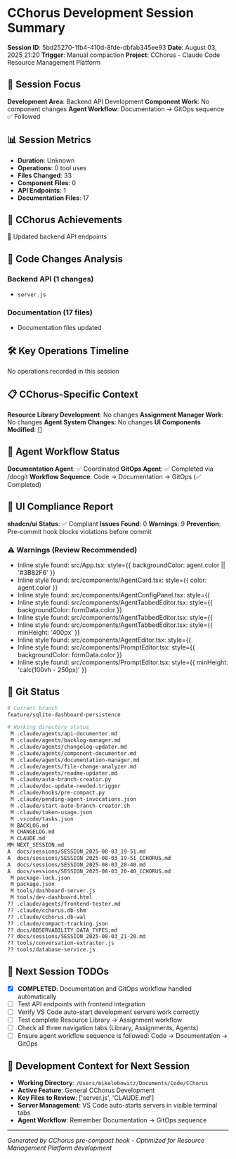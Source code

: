 # CChorus Development Session Summary

**Session ID**: 5bd25270-1fb4-410d-8fde-dbfab345ee93
**Date**: August 03, 2025 21:20
**Trigger**: Manual compaction
**Project**: CChorus - Claude Code Resource Management Platform


## 🎯 Session Focus

**Development Area**: Backend API Development
**Component Work**: No component changes
**Agent Workflow**: Documentation → GitOps sequence ✅ Followed

## 📊 Session Metrics

- **Duration**: Unknown
- **Operations**: 0 tool uses
- **Files Changed**: 33
- **Component Files**: 0
- **API Endpoints**: 1
- **Documentation Files**: 17

## 🚀 CChorus Achievements

🔌 Updated backend API endpoints

## 🔧 Code Changes Analysis


### Backend API (1 changes)
- `server.js`

### Documentation (17 files)
- Documentation files updated

## 🛠️ Key Operations Timeline

No operations recorded in this session

## 📋 CChorus-Specific Context

**Resource Library Development**: No changes
**Assignment Manager Work**: No changes
**Agent System Changes**: No changes
**UI Components Modified**: []

## 🔄 Agent Workflow Status

**Documentation Agent**: ✅ Coordinated
**GitOps Agent**: ✅ Completed via /docgit
**Workflow Sequence**: Code → Documentation → GitOps (✅ Completed)

## 🎨 UI Compliance Report

**shadcn/ui Status**: ✅ Compliant
**Issues Found**: 0
**Warnings**: 9
**Prevention**: Pre-commit hook blocks violations before commit

### ⚠️ Warnings (Review Recommended)
- Inline style found: src/App.tsx:                            style={{ backgroundColor: agent.color || '#3B82F6' }}
- Inline style found: src/components/AgentCard.tsx:            style={{ color: agent.color }}
- Inline style found: src/components/AgentConfigPanel.tsx:                style={{ 
- Inline style found: src/components/AgentTabbedEditor.tsx:              style={{ backgroundColor: formData.color }}
- Inline style found: src/components/AgentTabbedEditor.tsx:                    style={{ 
- Inline style found: src/components/AgentTabbedEditor.tsx:                style={{ minHeight: '400px' }}
- Inline style found: src/components/AgentEditor.tsx:                      style={{ 
- Inline style found: src/components/PromptEditor.tsx:              style={{ backgroundColor: formData.color }}
- Inline style found: src/components/PromptEditor.tsx:            style={{ minHeight: 'calc(100vh - 250px)' }}


## 📂 Git Status

```bash
# Current branch
feature/sqlite-dashboard-persistence

# Working directory status
 M .claude/agents/api-documenter.md
 M .claude/agents/backlog-manager.md
 M .claude/agents/changelog-updater.md
 M .claude/agents/component-documenter.md
 M .claude/agents/documentation-manager.md
 M .claude/agents/file-change-analyzer.md
 M .claude/agents/readme-updater.md
 M .claude/auto-branch-creator.py
 M .claude/doc-update-needed.trigger
 M .claude/hooks/pre-compact.py
 M .claude/pending-agent-invocations.json
 M .claude/start-auto-branch-creator.sh
 M .claude/token-usage.json
 M .vscode/tasks.json
 M BACKLOG.md
 M CHANGELOG.md
 M CLAUDE.md
MM NEXT_SESSION.md
A  docs/sessions/SESSION_2025-08-03_19-51.md
A  docs/sessions/SESSION_2025-08-03_19-51_CCHORUS.md
A  docs/sessions/SESSION_2025-08-03_20-40.md
A  docs/sessions/SESSION_2025-08-03_20-40_CCHORUS.md
 M package-lock.json
 M package.json
 M tools/dashboard-server.js
 M tools/dev-dashboard.html
?? .claude/agents/frontend-tester.md
?? .claude/cchorus.db-shm
?? .claude/cchorus.db-wal
?? .claude/compact-tracking.json
?? docs/OBSERVABILITY_DATA_TYPES.md
?? docs/sessions/SESSION_2025-08-03_21-20.md
?? tools/conversation-extractor.js
?? tools/database-service.js

```

## 🎯 Next Session TODOs

- [x] **COMPLETED**: Documentation and GitOps workflow handled automatically
- [ ] Test API endpoints with frontend integration
- [ ] Verify VS Code auto-start development servers work correctly
- [ ] Test complete Resource Library → Assignment workflow
- [ ] Check all three navigation tabs (Library, Assignments, Agents)
- [ ] Ensure agent workflow sequence is followed: Code → Documentation → GitOps

## 🔄 Development Context for Next Session

- **Working Directory**: `/Users/mikelebowitz/Documents/Code/CChorus`
- **Active Feature**: General CChorus Development
- **Key Files to Review**: ['server.js', 'CLAUDE.md']
- **Server Management**: VS Code auto-starts servers in visible terminal tabs
- **Agent Workflow**: Remember Documentation → GitOps sequence

---

*Generated by CChorus pre-compact hook - Optimized for Resource Management Platform development*
